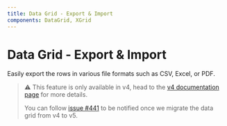 ```yaml
---
title: Data Grid - Export & Import
components: DataGrid, XGrid
---
```


# Data Grid - Export & Import

<p class="description">Easily export the rows in various file formats such as CSV, Excel, or PDF.</p>

> ⚠️ This feature is only available in v4, head to the [v4 documentation page](https://material-ui.com/components/data-grid/) for more details.
>
> You can follow [issue #441](https://github.com/mui-org/material-ui-x/issues/441) to be notified once we migrate the data grid from v4 to v5.
